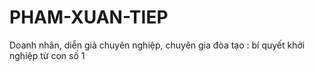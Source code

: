PHAM-XUAN-TIEP
==============

Doanh nhân, diễn giả chuyên nghiệp, chuyên gia đòa tạo : bí quyết khởi nghiệp từ con số 1
